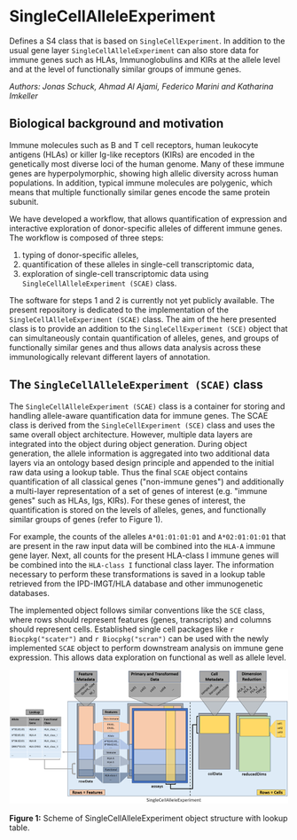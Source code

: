 # SingleCellAlleleExperiment

Defines a S4 class that is based on `SingleCellExperiment`. In addition to the usual gene layer `SingleCellAlleleExperiment` can also store data for immune genes such as HLAs, Immunoglobulins and KIRs at the allele level and at the level of functionally similar groups of immune genes.

*Authors: Jonas Schuck, Ahmad Al Ajami, Federico Marini and Katharina Imkeller*

## Biological background and motivation

Immune molecules such as B and T cell receptors, human leukocyte antigens (HLAs) or killer Ig-like
receptors (KIRs) are encoded in the genetically most diverse loci of the human genome. Many of
these immune genes are hyperpolymorphic, showing high allelic diversity across human populations.
In addition, typical immune molecules are polygenic, which means that multiple functionally similar
genes encode the same protein subunit.

We have developed a workflow, that allows quantification of expression and interactive exploration of 
donor-specific alleles of different immune genes. The workflow is composed of three steps: 
1. typing of donor-specific alleles, 
2. quantification of these alleles in single-cell transcriptomic data, 
3. exploration of single-cell transcriptomic data using `SingleCellAlleleExperiment (SCAE)` class. 

The software for steps 1 and 2 is currently not yet publicly available. The present repository is dedicated to the implementation of the `SingleCellAlleleExperiment (SCAE)` class. The aim of the here presented class is to provide an addition to the `SingleCellExperiment (SCE)` object that can simultaneously contain quantification of alleles, genes, and groups of functionally similar genes and thus allows data analysis across these immunologically relevant different layers of annotation. 

## The `SingleCellAlleleExperiment (SCAE)` class

The `SingleCellAlleleExperiment (SCAE)` class is a container for storing and handling allele-aware quantification data for immune genes. The SCAE class is derived from the `SingleCellExperiment (SCE)` class and uses the same overall object architecture. However, multiple data layers are integrated into the object during object generation. During object generation, the allele information is aggregated into two additional data layers via an ontology based design principle and appended to the initial raw data using a lookup table. Thus the final `SCAE` object contains quantification of all classical genes ("non-immune genes") and additionally a multi-layer representation of a set of genes of interest (e.g. "immune genes" such as HLAs, Igs, KIRs). For these genes of interest, the quantification is stored on the levels of alleles, genes, and functionally similar groups of genes (refer to Figure 1). 

For example, the counts of the alleles `A*01:01:01:01` and `A*02:01:01:01` that are present in the raw input data will be combined into the `HLA-A` immune gene layer. Next, all counts for the present HLA-class I immune genes will be combined into the `HLA-class I` functional class layer. The information necessary to perform these transformations is saved in a lookup table retrieved from the IPD-IMGT/HLA database and other immunogenetic databases. 

The implemented object follows similar conventions like the `SCE` class, where rows should represent features (genes, transcripts) and columns should represent cells. Established single cell packages like `r Biocpkg("scater")` and `r Biocpkg("scran")` can be used with the newly implemented `SCAE` object to perform downstream analysis on immune gene expression. This allows data exploration on functional as well as allele level.

![alt text here](./inst/extdata/scae_advanced.png)

**Figure 1:** Scheme of SingleCellAlleleExperiment object structure with lookup table.
